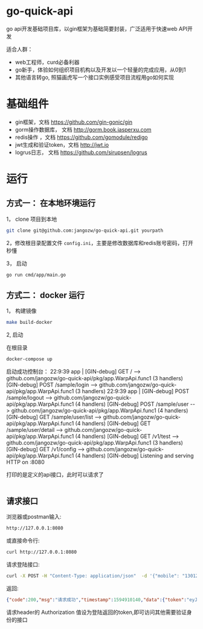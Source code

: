 # go-quick-api

go api开发基础项目库，以gin框架为基础简要封装，广泛适用于快速web API开发

适合人群：
* web工程师，curd必备利器
* go新手，体验如何组织项目机构以及开发以一个轻量的完成应用，从0到1
* 其他语言转go, 照猫画虎写一个接口实例感受项目流程用go如何实现



# 基础组件
* gin框架，文档 https://github.com/gin-gonic/gin
* gorm操作数据库， 文档 http://gorm.book.jasperxu.com 
* redis操作 ，文档 https://github.com/gomodule/redigo
* jwt生成和验证token，文档 http://jwt.io
* logrus日志， 文档 https://github.com/sirupsen/logrus


# 运行

## 方式一： 在本地环境运行
1， clone 项目到本地
```bash
git clone git@github.com:jangozw/go-quick-api.git yourpath
```

2，修改根目录配置文件 ```config.ini```，主要是修改数据库和redis账号密码，打开秒懂

3， 启动

```bash
go run cmd/app/main.go
```

## 方式二： docker 运行

1， 构建镜像

```bash
make build-docker
```

2, 启动


在根目录
```bash
docker-compose up
```

启动成功控制台：
22:9:39 app         | [GIN-debug] GET    /                         --> github.com/jangozw/go-quick-api/pkg/app.WarpApi.func1 (3 handlers)
[GIN-debug] POST   /sample/login             --> github.com/jangozw/go-quick-api/pkg/app.WarpApi.func1 (3 handlers)
22:9:39 app         | [GIN-debug] POST   /sample/logout            --> github.com/jangozw/go-quick-api/pkg/app.WarpApi.func1 (4 handlers)
[GIN-debug] POST   /sample/user              --> github.com/jangozw/go-quick-api/pkg/app.WarpApi.func1 (4 handlers)
[GIN-debug] GET    /sample/user/list         --> github.com/jangozw/go-quick-api/pkg/app.WarpApi.func1 (4 handlers)
[GIN-debug] GET    /sample/user/detail       --> github.com/jangozw/go-quick-api/pkg/app.WarpApi.func1 (4 handlers)
[GIN-debug] GET    /v1/test                  --> github.com/jangozw/go-quick-api/pkg/app.WarpApi.func1 (3 handlers)
[GIN-debug] GET    /v1/config                --> github.com/jangozw/go-quick-api/pkg/app.WarpApi.func1 (4 handlers)
[GIN-debug] Listening and serving HTTP on :8080


打印的是定义的api接口，此时可以请求了
```text

```

## 请求接口

浏览器或postman输入:
```bash
http://127.0.0.1:8080
```
或直接命令行:

```bash
curl http://127.0.0.1:8080
```

请求登陆接口:

```bash
curl -X POST -H "Content-Type: application/json"  -d '{"mobile": "13012345678", "pwd": "123456"}' http://127.0.0.1:8080/sample/login

```
返回:

```json
{"code":200,"msg":"请求成功","timestamp":1594910140,"data":{"token":"eyJhbGciOiJIUzI1NiIsInR5cCI6IkpXVCJ9.eyJ1c2VyIjp7InVpZCI6MX0sImV4cCI6MTU5NTUxMDE0MCwiaXNzIjoiaXNzdWVyIn0.zpa5Bfmi31aSCSXBef7ixbt0aQ_Z5zkRsahkF6XttTE"}}
```

请求header的 Authorization 值设为登陆返回的token,即可访问其他需要验证身份的接口















